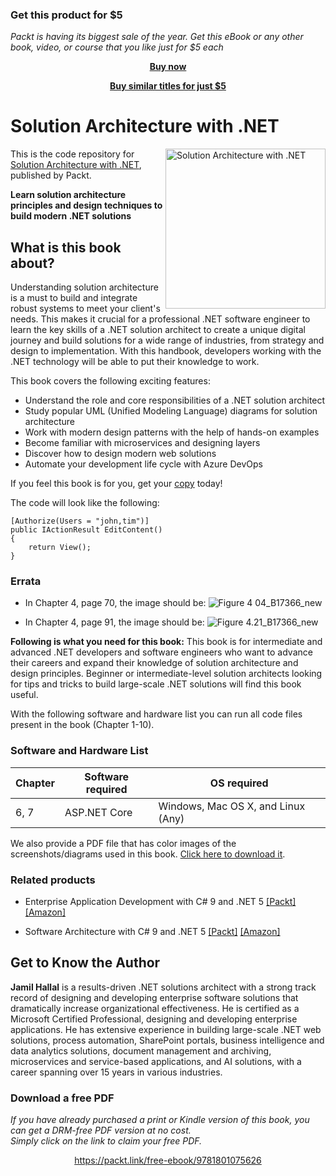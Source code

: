 
### Get this product for $5

<i>Packt is having its biggest sale of the year. Get this eBook or any other book, video, or course that you like just for $5 each</i>


<b><p align='center'>[Buy now](https://packt.link/9781801075626)</p></b>


<b><p align='center'>[Buy similar titles for just $5](https://subscription.packtpub.com/search)</p></b>


# Solution Architecture with .NET

<a href="https://www.packtpub.com/web-development/solution-architecture-with-net?utm_source=github&utm_medium=repository&utm_campaign=9781801075626"><img src="https://static.packt-cdn.com/products/9781801075626/cover/smaller" alt="Solution Architecture with .NET" height="256px" align="right"></a>

This is the code repository for [Solution Architecture with .NET](https://www.packtpub.com/web-development/solution-architecture-with-net?utm_source=github&utm_medium=repository&utm_campaign=9781801075626), published by Packt.

**Learn solution architecture principles and design techniques to build modern .NET solutions**

## What is this book about?
Understanding solution architecture is a must to build and integrate robust systems to meet your client's needs. This makes it crucial for a professional .NET software engineer to learn the key skills of a .NET solution architect to create a unique digital journey and build solutions for a wide range of industries, from strategy and design to implementation. With this handbook, developers working with the .NET technology will be able to put their knowledge to work. 

This book covers the following exciting features:
- Understand the role and core responsibilities of a .NET solution architect
- Study popular UML (Unified Modeling Language) diagrams for solution architecture
- Work with modern design patterns with the help of hands-on examples
- Become familiar with microservices and designing layers
- Discover how to design modern web solutions
- Automate your development life cycle with Azure DevOps

If you feel this book is for you, get your [copy](https://www.amazon.com/dp/180107562X) today!

The code will look like the following:
```
[Authorize(Users = "john,tim")]
public IActionResult EditContent() 
{  
    return View(); 
}
```
### Errata
- In Chapter 4, page 70, the image should be:
![Figure 4 04_B17366_new](https://user-images.githubusercontent.com/44356744/134169424-0a87b3e5-0cd5-4ceb-813a-8d27bd35610c.png)

- In Chapter 4, page 91, the image should be:
![Figure 4.21_B17366_new](https://user-images.githubusercontent.com/44356744/134169653-6de12e09-fe77-4f69-b55d-ecad206655b1.png)

**Following is what you need for this book:**
This book is for intermediate and advanced .NET developers and software engineers who want to advance their careers and expand their knowledge of solution architecture and design principles. Beginner or intermediate-level solution architects looking for tips and tricks to build large-scale .NET solutions will find this book useful.

With the following software and hardware list you can run all code files present in the book (Chapter 1-10).

### Software and Hardware List
| Chapter | Software required | OS required |
| -------- | ------------------------------------ | ----------------------------------- |
| 6, 7 | ASP.NET Core | Windows, Mac OS X, and Linux (Any) |


We also provide a PDF file that has color images of the screenshots/diagrams used in this book. [Click here to download it](https://static.packt-cdn.com/downloads/9781801075626_ColorImages.pdf).

### Related products
* Enterprise Application Development with C# 9 and .NET 5 [[Packt]](https://www.packtpub.com/product/enterprise-application-development-with-c-9-and-net-5/9781800209442) [[Amazon]](https://www.amazon.com/dp/1800209444)

* Software Architecture with C# 9 and .NET 5  [[Packt]](https://www.packtpub.com/product/software-architecture-with-c-9-and-net-5-second-edition/9781800566040) [[Amazon]](https://www.amazon.com/dp/B08Q8PNK29)


## Get to Know the Author
**Jamil Hallal**
is a results-driven .NET solutions architect with a strong track record of designing and developing enterprise software solutions that dramatically increase organizational effectiveness. He is certified as a Microsoft Certified Professional, designing and developing enterprise applications. He has extensive experience in building large-scale .NET web solutions, process automation, SharePoint portals, business intelligence and data analytics solutions, document management and archiving, microservices and service-based applications, and AI solutions, with a career spanning over 15 years in various industries.
### Download a free PDF

 <i>If you have already purchased a print or Kindle version of this book, you can get a DRM-free PDF version at no cost.<br>Simply click on the link to claim your free PDF.</i>
<p align="center"> <a href="https://packt.link/free-ebook/9781801075626">https://packt.link/free-ebook/9781801075626 </a> </p>